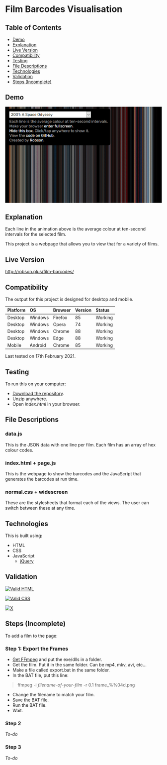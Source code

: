 # Film Barcodes Visualisation

## Table of Contents

 * [Demo](#demo)
 * [Explanation](#explanation)
 * [Live Version](#live-version)
 * [Compatibility](#compatibility)
 * [Testing](#testing) 
 * [File Descriptions](#file-descriptions)
 * [Technologies](#technologies)
 * [Validation](#validation)
 * [Steps (Incomplete)](#steps-incomplete)

## Demo

![Demo](https://raw.githubusercontent.com/Robson/Film-Barcodes-Visualisation/master/Demo.gif)

## Explanation

Each line in the animation above is the average colour at ten-second intervals for the selected film.

This project is a webpage that allows you to view that for a variety of films.

## Live Version

http://robson.plus/film-barcodes/

## Compatibility

The output for this project is designed for desktop and mobile.

| Platform | OS      | Browser          | Version | Status  |
| :------- | :------ | :--------------- | :------ | :------ |
| Desktop  | Windows | Firefox          | 85      | Working |
| Desktop  | Windows | Opera            | 74      | Working |
| Desktop  | Windows | Chrome           | 88      | Working |
| Desktop  | Windows | Edge             | 88      | Working |
| Mobile   | Android | Chrome           | 85      | Working |

Last tested on 17th February 2021.

## Testing

To run this on your computer:
 * [Download the repository](https://github.com/Robson/Film-Barcodes-Visualisation/archive/master.zip).
 * Unzip anywhere.
 * Open *index.html* in your browser.

## File Descriptions

### data.js

This is the JSON data with one line per film. Each film has an array of hex colour codes.

### index.html + page.js

This is the webpage to show the barcodes and the JavaScript that generates the barcodes at run time.

### normal.css + widescreen

These are the stylesheets that format each of the views. The user can switch between these at any time.
 
## Technologies

This is built using:
 * HTML
 * CSS
 * JavaScript
   * <a href="https://github.com/jquery/jquery">jQuery</a>

## Validation
   
<a href="https://validator.w3.org/nu/?doc=https%3A%2F%2Frobson.plus%2Ffilm-barcodes%2F"><img src="https://www.w3.org/Icons/valid-html401-blue" alt="Valid HTML" /></a>

<a href="http://jigsaw.w3.org/css-validator/validator?uri=https%3A%2F%2Frobson.plus%2Ffilm-barcodes%2Fwidescreen.css&profile=css3svg&usermedium=all&warning=1"><img src="https://jigsaw.w3.org/css-validator/images/vcss-blue" alt="Valid CSS" /></a>

[![X](https://www.codefactor.io/repository/github/robson/Film-Barcodes-Visualisation/badge?style=flat-square)](https://www.codefactor.io/repository/github/robson/Film-Barcodes-Visualisation)

## Steps (Incomplete)

To add a film to the page:

### Step 1: Export the Frames

* [Get FFmpeg](https://ffmpeg.org/) and put the exe/dlls in a folder.
* Get the film. Put it in the same folder. Can be mp4, mkv, avi, etc...
* Make a file called export.bat in the same folder.
* In the BAT file, put this line:
> ffmpeg -i _filename-of-your-film_ -r 0.1 frame_%%04d.png
* Change the filename to match your film.
* Save the BAT file.
* Run the BAT file.
* Wait.

### Step 2

*To-do*

### Step 3

*To-do*